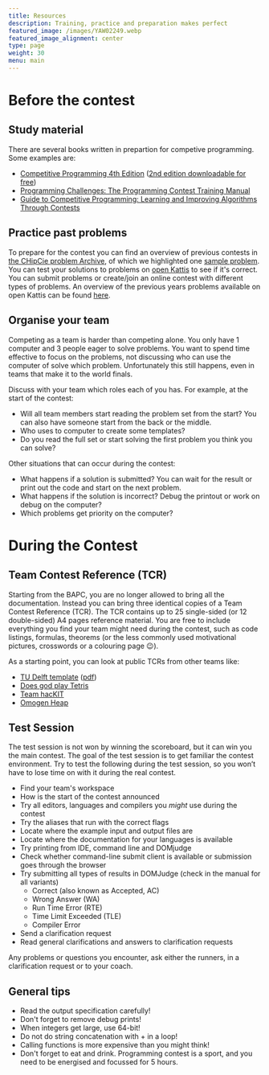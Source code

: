 ```yaml
---
title: Resources
description: Training, practice and preparation makes perfect
featured_image: /images/YAW02249.webp
featured_image_alignment: center
type: page
weight: 30
menu: main
---
```

# Before the contest
## Study material
There are several books written in prepartion for competive programming. Some examples are:
 * [Competitive Programming 4th Edition](https://cpbook.net/) ([2nd edition downloadable for free](https://cpbook.net/details?cp=2))
 * [Programming Challenges: The Programming Contest Training Manual](https://books.google.nl/books/about/Programming_Challenges.html)
 * [Guide to Competitive Programming: Learning and Improving Algorithms Through Contests](https://books.google.nl/books?id=3JbiDwAAQBAJ)

## Practice past problems
To prepare for the contest you can find an overview of previous contests in [the CHipCie problem Archive](/archive),
of which we highlighted one [sample problem](/sample).
You can test your solutions to problems on [open Kattis](https://open.kattis.com/) to see if it's correct.
You can submit problems or create/join an online contest with different types of problems.
An overview of the previous years problems available on open Kattis can be found [here](https://open.kattis.com/problem-sources).

## Organise your team
Competing as a team is harder than competing alone. You only have 1 computer and 3 people eager to solve problems.
You want to spend time effective to focus on the problems, not discussing who can use the computer of solve which problem.
Unfortunately this still happens, even in teams that make it to the world finals.

Discuss with your team which roles each of you has. For example, at the start of the contest:
 * Will all team members start reading the problem set from the start? You can also have someone start from the back or the middle.
 * Who uses to computer to create some templates?
 * Do you read the full set or start solving the first problem you think you can solve?

Other situations that can occur during the contest:
 * What happens if a solution is submitted? You can wait for the result or print out the code and start on the next problem.
 * What happens if the solution is incorrect? Debug the printout or work on debug on the computer?
 * Which problems get priority on the computer?

# During the Contest
## Team Contest Reference (TCR)
Starting from the BAPC, you are no longer allowed to bring all the documentation. Instead you can bring three identical
copies of a Team Contest Reference (TCR). The TCR contains up to 25 single-sided (or 12 double-sided) A4 pages reference
material. You are free to include everything you find your team might need during the contest, such as code listings,
formulas, theorems (or the less commonly used motivational pictures, crosswords or a colouring page 😉️).

As a starting point, you can look at public TCRs from other teams like:
 * [TU Delft template](/resources/tcr-template.zip) ([pdf](/resources/tcr.pdf))
 * [Does god play Tetris](https://github.com/alexjbest/icpc-tcr/blob/master/teamref.pdf)
 * [Team hacKIT](https://github.com/niklasb/tcr/blob/master/tcr.pdf)
 * [Omogen Heap](https://github.com/kth-competitive-programming/kactl/blob/main/kactl.pdf)

## Test Session
The test session is not won by winning the scoreboard, but it can win you the main contest.
The goal of the test session is to get familiar the contest environment. Try to test the following during the test session,
so you won’t have to lose time on with it during the real contest.
 * Find your team's workspace
 * How is the start of the contest announced
 * Try all editors, languages and compilers you *might* use during the contest
 * Try the aliases that run with the correct flags
 * Locate where the example input and output files are
 * Locate where the documentation for your languages is available
 * Try printing from IDE, command line and DOMjudge
 * Check whether command-line submit client is available or submission goes through the browser
 * Try submitting all types of results in DOMJudge (check in the manual for all variants)
   - Correct (also known as Accepted, AC)
   - Wrong Answer (WA)
   - Run Time Error (RTE)
   - Time Limit Exceeded (TLE)
   - Compiler Error
 * Send a clarification request
 * Read general clarifications and answers to clarification requests

Any problems or questions you encounter, ask either the runners, in a clarification request or to your coach.

## General tips
 * Read the output specification carefully!
 * Don't forget to remove debug prints!
 * When integers get large, use 64-bit!
 * Do not do string concatenation with + in a loop!
 * Calling functions is more expensive than you might think!
 * Don't forget to eat and drink. Programming contest is a sport, and you need to be energised and focussed for 5 hours.

